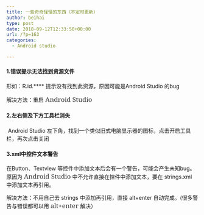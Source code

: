 ```yaml
---
title: 一些奇奇怪怪的东西（不定时更新）
author: beihai
type: post
date: 2018-09-12T12:33:50+00:00
url: /?p=163
categories:
  - Android studio

---
```

#### 1.错误提示无法找到资源文件

<!--more-->


  
形如：R.id.\**** 提示没有找到此资源，原因可能是Android Studio 的bug
  
解决方法：重启 <span style="display: inline !important; float: none; background-color: transparent; color: #333333; cursor: text; font-family: 'Noto Serif',serif; font-size: 17px; font-style: normal; font-variant: normal; font-weight: 400; letter-spacing: normal; orphans: 2; text-align: left; text-decoration: none; text-indent: 0px; text-transform: none; -webkit-text-stroke-width: 0px; white-space: normal; word-spacing: 0px;">Android Studio</span>

#### 2.左右侧及下方工具栏消失

<span style="display: inline !important; float: none; background-color: transparent; color: #333333; cursor: text; font-family: 'Noto Serif',serif; font-size: 17px; font-style: normal; font-variant: normal; font-weight: 400; letter-spacing: normal; orphans: 2; text-align: left; text-decoration: none; text-indent: 0px; text-transform: none; -webkit-text-stroke-width: 0px; white-space: normal; word-spacing: 0px;"> </span>Android Studio 左下角，找到一个类似旧式电脑显示器的图标，点击开启工具栏，再次点击关闭

#### 3.xml中控件文本警告

在Button、Textview 等控件中添加文本后会有一个警告，可能会产生未知bug。原因为 <span style="display: inline !important; float: none; background-color: transparent; color: #333333; cursor: text; font-family: 'Noto Serif',serif; font-size: 17px; font-style: normal; font-variant: normal; font-weight: 400; letter-spacing: normal; orphans: 2; text-align: left; text-decoration: none; text-indent: 0px; text-transform: none; -webkit-text-stroke-width: 0px; white-space: normal; word-spacing: 0px;">Android Studio</span> 中不允许直接在控件中添加文本，要在 strings.xml 中添加文本再引用。
  
解决方法：不用自己去 strings 中添加再引用，直接 alt+enter 自动完成。(很多警告与错误都可以用 <span style="display: inline !important; float: none; background-color: transparent; color: #333333; cursor: text; font-family: 'Noto Serif',serif; font-size: 17px; font-style: normal; font-variant: normal; font-weight: 400; letter-spacing: normal; orphans: 2; text-align: left; text-decoration: none; text-indent: 0px; text-transform: none; -webkit-text-stroke-width: 0px; white-space: normal; word-spacing: 0px;">alt+enter </span>解决）